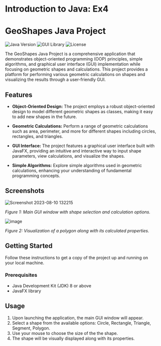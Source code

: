 # Introduction to Java: Ex4

# GeoShapes Java Project

![Java Version](https://img.shields.io/badge/Java-%3E%3D8-orange)
![GUI Library](https://img.shields.io/badge/GUI%20Library-JavaFX-blue)
![License](https://img.shields.io/badge/License-MIT-green)

The GeoShapes Java Project is a comprehensive application that demonstrates object-oriented programming (OOP) principles, simple algorithms, and graphical user interface (GUI) implementation while focusing on geometric shapes and calculations. This project provides a platform for performing various geometric calculations on shapes and visualizing the results through a user-friendly GUI.

## Features

- **Object-Oriented Design:** The project employs a robust object-oriented design to model different geometric shapes as classes, making it easy to add new shapes in the future.

- **Geometric Calculations:** Perform a range of geometric calculations such as area, perimeter, and more for different shapes including circles, rectangles, and triangles.

- **GUI Interface:** The project features a graphical user interface built with JavaFX, providing an intuitive and interactive way to input shape parameters, view calculations, and visualize the shapes.

- **Simple Algorithms:** Explore simple algorithms used in geometric calculations, enhancing your understanding of fundamental programming concepts.

## Screenshots

![Screenshot 2023-08-10 132215](https://github.com/avihyb/GeoShapes-Java-Project/assets/69721418/611e9039-0640-4854-9e4e-0fadb0b86d15)

*Figure 1: Main GUI window with shape selection and calculation options.*

![image](https://github.com/avihyb/GeoShapes-Java-Project/assets/69721418/a0648b2a-3f00-48ed-a9de-60fdeea92c70)

*Figure 2: Visualization of a polygon along with its calculated properties.*

## Getting Started

Follow these instructions to get a copy of the project up and running on your local machine.

### Prerequisites

- Java Development Kit (JDK) 8 or above
- JavaFX library


## Usage

1. Upon launching the application, the main GUI window will appear.
2. Select a shape from the available options: Circle, Rectangle, Triangle, Segment, Polygon.
3. Use your mouse to choose the size of the the shape.
4. The shape will be visually displayed along with its properties.


